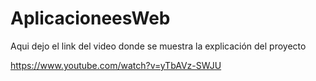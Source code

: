 # AplicacioneesWeb

Aqui dejo el link del video donde se muestra la explicación del proyecto

https://www.youtube.com/watch?v=yTbAVz-SWJU
